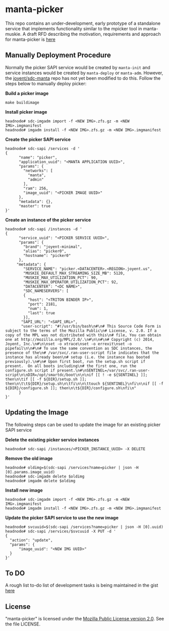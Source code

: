 # manta-picker

This repo contains an under-development, early prototype of a standalone service that implements functionality similar to the mpicker tool in manta-muskie.  A draft RFD describing the motivation, requirements and approach for manta-picker is [here](https://github.com/joyent/rfd/tree/master/rfd/0170)




## Manually Deployment Procedure

Normally the picker SAPI service would be created by ```manta-init``` and service instances would be created by ```manta-deploy``` or ```manta-adm```.  However, the [joyent/sdc-manta](https://github.com/joyent/sdc-manta) repo has not yet been modified to do this.  Follow the steps below to manually deploy picker:

**Build a picker image**

`make buildimage`

**Install picker image**

```
headnode# sdc-imgadm import -f <NEW IMG>.zfs.gz -m <NEW IMG>.imgmanifest
headnode# imgadm install -f <NEW IMG>.zfs.gz -m <NEW IMG>.imgmanifest
```

**Create the picker SAPI service**

```
headnode# sdc-sapi /services -d '
{
      "name": "picker",
      "application_uuid": "<MANTA APPLICATION UUID>",
      "params": {
        "networks": [
          "manta",
          "admin"
        ],
        "ram": 256,
        "image_uuid": "<PICKER IMAGE UUID>"
      },
      "metadata": {},
      "master": true
}'
```

**Create an instance of the picker service**

```
headnode# sdc-sapi /instances -d '
{
      "service_uuid": "<PICKER SERVICE UUID>",
      "params": {
        "brand": "joyent-minimal",
        "alias": "picker0",
        "hostname": "picker0"
      },
     "metadata": {
        "SERVICE_NAME": "picker.<DATACENTER>.<REGION>.joyent.us",
        "MUSKIE_DEFAULT_MAX_STREAMING_SIZE_MB": 5120,
        "MUSKIE_MAX_UTILIZATION_PCT": 90,
        "MUSKIE_MAX_OPERATOR_UTILIZATION_PCT": 92,
        "DATACENTER": "<DC NAME>",
        "SDC_NAMESERVERS": [
        {
          "host": "<TRITON BINDER IP>",
          "port": 2181,
          "num": 1,
          "last": true
        }],
       "SAPI_URL": "<SAPI_URL>",
       "user-script": "#!/usr/bin/bash\n#\n# This Source Code Form is subject to the terms of the Mozilla Public\n# License, v. 2.0. If a copy of the MPL was not distributed with this\n# file, You can obtain one at http://mozilla.org/MPL/2.0/.\n#\n\n#\n# Copyright (c) 2014, Joyent, Inc.\n#\n\nset -o xtrace\nset -o errexit\nset -o pipefail\n\n#\n# To use the same convention as SDC instances, the presence of the\n# /var/svc/.ran-user-script file indicates that the instance has already been\n# setup (i.e. the instance has booted previously).\n#\n# Upon first boot, run the setup.sh script if present.  On all boots including\n# the first one, run the configure.sh script if present.\n#\nSENTINEL=/var/svc/.ran-user-script\n\nDIR=/opt/smartdc/boot\n\n\nif [[ ! -e ${SENTINEL} ]]; then\n\tif [[ -f ${DIR}/setup.sh ]]; then\n\t\t${DIR}/setup.sh\n\tfi\n\n\ttouch ${SENTINEL}\nfi\n\nif [[ -f ${DIR}/configure.sh ]]; then\n\t${DIR}/configure.sh\nfi\n"
      }
}'
```

## Updating the Image

The following steps can be used to update the image for an existing picker SAPI service

**Delete the existing picker service instances**

```
headnode# sdc-sapi /instances/<PICKER_INSTANCE_UUID> -X DELETE

```

**Remove the old image**

```
headnode# oldimg=$(sdc-sapi /services?name=picker | json -H [0].params.image_uuid)
headnode# sdc-imgadm delete $oldimg
headnode# imgadm delete $oldimg
```

**Install new image**

```
headnode# sdc-imgadm import -f <NEW IMG>.zfs.gz -m <NEW IMG>.imgmanifest
headnode# imgadm install -f <NEW IMG>.zfs.gz -m <NEW IMG>.imgmanifest
```

**Update the picker SAPI service to use the new image**

```
headnode# svcuuid=$(sdc-sapi /services?name=picker | json -H [0].uuid)
headnode# sdc-sapi /services/$svcuuid -X PUT -d '
{
  "action": "update",
  "params": {
      "image_uuid": "<NEW IMG UUID>"
  }
}'
```

## To DO
A rough list to-do list of development tasks is being maintained in the gist [here](https://gist.github.com/rejohnst/b25bb83c607bc9ed2cf474adfa9f2544)

## License

"manta-picker" is licensed under the
[Mozilla Public License version 2.0](http://mozilla.org/MPL/2.0/).
See the file LICENSE.